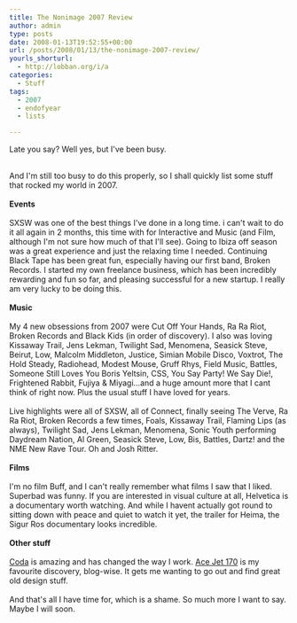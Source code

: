 ```yaml
---
title: The Nonimage 2007 Review
author: admin
type: posts
date: 2008-01-13T19:52:55+00:00
url: /posts/2008/01/13/the-nonimage-2007-review/
yourls_shorturl:
  - http://lobban.org/i/a
categories:
  - Stuff
tags:
  - 2007
  - endofyear
  - lists

---
```

Late you say? Well yes, but I've been busy. 

<div>
  <br class="webkit-block-placeholder" />
</div>

<div>
  And I'm still too busy to do this properly, so I shall quickly list some stuff that rocked my world in 2007.
</div>

<div>
  <br class="webkit-block-placeholder" />
</div>

<div>
  <span class="Apple-style-span" style="font-weight: bold">Events</span>
</div>

<div>
  <br class="webkit-block-placeholder" />
</div>

<div>
  SXSW was one of the best things I've done in a long time. i can't wait to do it all again in 2 months, this time with for Interactive and Music (and Film, although I'm not sure how much of that I'll see). Going to Ibiza off season was a great experience and just the relaxing time I needed. Continuing Black Tape has been great fun, especially having our first band, Broken Records.&#160;I started my&#160;own freelance business, which has been incredibly rewarding and fun so far, and pleasing successful for a new startup. I really am very lucky to be doing this.
</div>

<div>
  <br class="webkit-block-placeholder" />
</div>

<div>
  <span class="Apple-style-span" style="font-weight: bold">Music</span>
</div>

<div>
  <br class="webkit-block-placeholder" />
</div>

<div>
  My 4 new obsessions from 2007 were Cut Off Your Hands, Ra Ra Riot, Broken Records and Black Kids (in order of discovery). I also was loving Kissaway Trail, Jens Lekman, Twilight Sad, Menomena, Seasick Steve, Beirut, Low, Malcolm Middleton, Justice, Simian Mobile Disco, Voxtrot, The Hold Steady, Radiohead, Modest Mouse, Gruff Rhys, Field Music, Battles, Someone Still Loves You Boris Yeltsin, CSS, You Say Party! We Say Die!, Frightened Rabbit, Fujiya & Miyagi&#8230;and a huge amount more that I cant think of right now. Plus the usual stuff I have loved for years.
</div>

<div>
  <br class="webkit-block-placeholder" />
</div>

<div>
  Live highlights were all of SXSW, all of Connect, finally seeing The Verve, Ra Ra Riot, Broken Records a few times, Foals, Kissaway Trail, Flaming Lips (as always), Twilight Sad, Jens Lekman, Menomena, Sonic Youth performing Daydream Nation, Al Green, Seasick Steve, Low, Bis, Battles, Dartz! and the NME New Rave Tour. Oh and Josh Ritter.
</div>

<div>
  <br class="webkit-block-placeholder" />
</div>

<div>
  <span class="Apple-style-span" style="font-weight: bold">Films</span>
</div>

<div>
  <span class="Apple-style-span" style="font-weight: bold"><br class="webkit-block-placeholder" /></span>
</div>

<div>
  I'm no film Buff, and I can't really remember what films I saw that I liked. Superbad was funny. If you are interested in visual culture at all, Helvetica is a documentary worth watching. And while I havent actually got round to sitting down with peace and quiet to watch it yet, the trailer for Heima, the Sigur Ros documentary looks incredible.
</div>

<div>
  <br class="webkit-block-placeholder" />
</div>

<div>
  <span class="Apple-style-span" style="font-weight: bold">Other stuff</span>
</div>

<div>
  <br class="webkit-block-placeholder" />
</div>

<div>
  <a href="http://www.panic.com/coda/">Coda</a> is amazing and has changed the way I work. <a href="http://acejet170.typepad.com/">Ace Jet 170</a> is my favourite discovery, blog-wise. It gets me wanting to go out and find great old design stuff.
</div>

<div>
  <br class="webkit-block-placeholder" />
</div>

<div>
  And that's all I have time for, which is a shame. So much more I want to say. Maybe I will soon.
</div>

<div>
  <span class="Apple-style-span" style="font-weight: bold"><br class="webkit-block-placeholder" /></span>
</div>

<div>
</div></p>